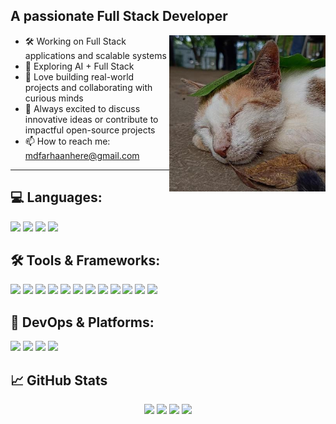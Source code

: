 ## A passionate Full Stack Developer

<img align="right" src="Developer.jpeg" alt="Fraan - the coder" width="250"/>

- 🛠️ Working on Full Stack applications and scalable systems
- 🤖 Exploring AI + Full Stack 
- 🤝 Love building real-world projects and collaborating with curious minds  
- 🚀 Always excited to discuss innovative ideas or contribute to impactful open-source projects  
- 📫 How to reach me: [mdfarhaanhere@gmail.com](mailto:mdfarhaanhere@gmail.com)


---

## 💻 Languages:
<p align="left">
  <img src="https://img.shields.io/badge/C++-00599C?style=for-the-badge&logo=cplusplus&logoColor=white"/>
  <img src="https://img.shields.io/badge/Python-3776AB?style=for-the-badge&logo=python&logoColor=white"/>
  <img src="https://img.shields.io/badge/JavaScript-F7DF1E?style=for-the-badge&logo=javascript&logoColor=black"/>
  <img src="https://img.shields.io/badge/Java-ED8B00?style=for-the-badge&logo=java&logoColor=white"/>

</p>

## 🛠️ Tools & Frameworks:
<p align="left">
  <img src="https://img.shields.io/badge/React-61DAFB?style=for-the-badge&logo=react&logoColor=black"/>
  <img src="https://img.shields.io/badge/Vite-646CFF?logo=vite&logoColor=fff"/>
  <img src="https://img.shields.io/badge/Bootstrap-7952B3?logo=bootstrap&logoColor=fff"/>
  <img src="https://img.shields.io/badge/Node.js-339933?style=for-the-badge&logo=nodedotjs&logoColor=white"/>
  <img src="https://img.shields.io/badge/Express.js-000000?style=for-the-badge&logo=express&logoColor=white"/>
  <img src="https://img.shields.io/badge/FastAPI-009485.svg?logo=fastapi&logoColor=white"/>
  <img src="https://img.shields.io/badge/PostgreSQL-316192?style=for-the-badge&logo=postgresql&logoColor=white"/>
  <img src="https://img.shields.io/badge/Sequelize-52B0E7?style=for-the-badge&logo=Sequelize&logoColor=white"/>
  <img src="https://img.shields.io/badge/MongoDB-47A248?style=for-the-badge&logo=mongodb&logoColor=white"/>
  <img src="https://img.shields.io/badge/MySQL-4479A1?style=for-the-badge&logo=mysql&logoColor=white"/>
  <img src="https://img.shields.io/badge/Flask-000000?style=for-the-badge&logo=flask&logoColor=white"/>
  <img src="https://img.shields.io/badge/SQLite-%2307405e.svg?logo=sqlite&logoColor=white"/>

  
</p>

## 🔧 DevOps & Platforms:
<p align="left">
  <img src="https://img.shields.io/badge/Amazon_AWS-FF9900?style=for-the-badge&logo=amazonaws&logoColor=white"/>
  <img src="https://img.shields.io/badge/Postman-FF6C37?style=for-the-badge&logo=postman&logoColor=white"/>
  <img src="https://img.shields.io/badge/Git-F05032?style=for-the-badge&logo=git&logoColor=white"/>
  <img src="https://img.shields.io/badge/GitHub-181717?style=for-the-badge&logo=github&logoColor=white"/>
</p>

## 📈 GitHub Stats

<p align="center">
  <img src="https://github-readme-stats.vercel.app/api?username=FraanW&show_icons=true&theme=github_dark&hide_title=true" />
  <img src="https://github-readme-stats.vercel.app/api/top-langs/?username=FraanW&layout=compact&theme=github_dark" />
  <img src="https://streak-stats.demolab.com/?user=FraanKey&theme=dark&hide_border=true" />
  <img src="https://github-readme-activity-graph.vercel.app/graph?username=FraanW&bg_color=1e1e1e&color=9e4c98&line=5BC0BE&point=FFFFFF&area=true&hide_border=true" />
</p>

